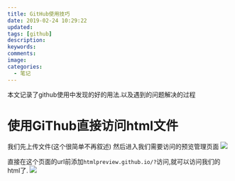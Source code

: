 ```yaml
---
title: GitHub使用技巧
date: 2019-02-24 10:29:22
updated:
tags: [github]
description:
keywords:
comments:
image:
categories:
  - 笔记
---
```

本文记录了github使用中发现的好的用法.以及遇到的问题解决的过程
<!--more-->

# 使用GiThub直接访问html文件
我们先上传文件(这个很简单不再叙述)
然后进入我们需要访问的预览管理页面
![](https://e1sewhere.github.io/images/013.png)

直接在这个页面的url前添加`htmlpreview.github.io/?`访问,就可以访问我们的html了.
![](https://e1sewhere.github.io/images/014.png)